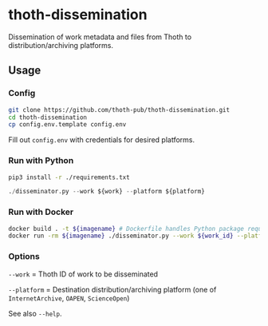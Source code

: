 # thoth-dissemination
Dissemination of work metadata and files from Thoth to distribution/archiving platforms.

## Usage

### Config
```sh
git clone https://github.com/thoth-pub/thoth-dissemination.git
cd thoth-dissemination
cp config.env.template config.env
```
Fill out `config.env` with credentials for desired platforms.

### Run with Python
```sh
pip3 install -r ./requirements.txt
```
```python
./disseminator.py --work ${work} --platform ${platform}
```

### Run with Docker
```sh
docker build . -t ${imagename} # Dockerfile handles Python package requirements
docker run -rm ${imagename} ./disseminator.py --work ${work_id} --platform ${platform}
```

### Options
`--work` = Thoth ID of work to be disseminated

`--platform` = Destination distribution/archiving platform (one of `InternetArchive`, `OAPEN`, `ScienceOpen`)

See also `--help`.